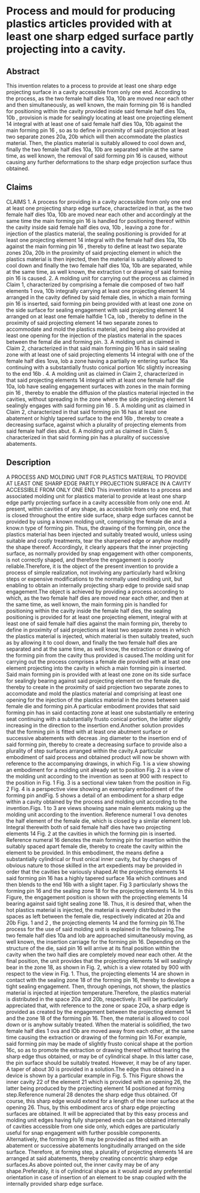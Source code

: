 # Process and mould for producing plastics articles provided with at least one sharp edged surface partly projecting into a cavity.

## Abstract
This invention relates to a process to provide at least one sharp edge projecting surface in a cavity accessible from only one end. According to the process, as the two female half dies 10a, 10b are moved near each other and then simultaneously, as well known, the main forming pin 16 is handled for positioning within the cavity provided inside said female half dies 10a, 10b , provision is made for sealingly locating at least one projecting element 14 integral with at least one of said female half dies 10a, 10b against the main forming pin 16 , so as to define in proximity of said projection at least two separate zones 20a, 20b which will then accommodate the plastics material. Then, the plastics material is suitably allowed to cool down and, finally the two female half dies 10a, 10b are separated while at the same time, as well known, the removal of said forming pin 16 is caused, without causing any further deformations to the sharp edge projection surface thus obtained.

## Claims
CLAIMS 1. A process for providing in a cavity accessible from only one end at least one projecting sharp edge surface, characterized in that, as the two female half dies 10a, 10b are moved near each other and accordingly at the same time the main forming pin 16 is handled for positioning thereof within the cavity inside said female half dies ova, 10b , leaving a zone for . injection of the plastics material, the sealing positioning is provided for at least one projecting element 14 integral with the female half dies 10a, 10b against the main forming pin 16 , thereby to define at least two separate zones 20a, 20b in the proximity of said projecting element in which the plastics material is then injected, then the material is suitably allowed to cool down and finally the two female half dies 10a, 10b are separated, while at the same time, as well known, the extraction t or drawing of said forming pin 16 is caused. 2. A molding unit for carrying out the process as claimed in Claim 1, characterized by comprising a female die composed of two half elements 1 ova, 10b integrally carrying at least one projecting element 14 arranged in the cavity defined by said female dies, in which a main forming pin 16 is inserted, said forming pin being provided with at least one zone on the side surface for sealing engagement with said projecting element 14 arranged on at least one female halfdie 1 Ca, lob , thereby to define in the proximity of said projecting element 14 two separate zones to accommodate and mold the plastics material, and being also provided at least one opening for the injection of the plastics material in the spaces between the femal die and forming pin. 3. A molding unit as claimed in Claim 2, characterized in that said main forming pin 16 has in said sealing zone with at least one of said projecting elements 14 integral with one of the female half dies 1ova, lob a zone having a partially re entering surface 16a continuing with a substantially frusto conical portion 16c slightly increasing to the end 16b . 4. A molding unit as claimed in Claim 2, characterized in that said projecting elements 14 integral with at least one female half die 10a, lob have sealing engagement surfaces with zones in the main forming pin 16 , thereby to enable the diffusion of the plastics material injected in the cavities, without spreading in the zone where the side projecting element 14 sealingly engages with said forming pin 16 . 5. A molding unit as claimed in Claim 2, characterized in that said forming pin 16 has at least one abatement or highly tapered surface to the end 16b , thereby to create a decreasing surface, against which a plurality of projecting elements from said female half dies abut. 6. A molding unit as claimed in Claim 5, characterized in that said forming pin has a plurality of successive abatements.

## Description
A PROCESS AND MOLDING UNIT FOR PLASTICS MATERIAL TO PROVIDE AT LEAST ONE SHARP EDGE PARTLY PROJECTION SURFACE IN A CAVITY ACCESSIBLE FROM ONLY ONE END This invention relates to a process and associated molding unit for plastics material to provide at least one sharp edge partly projecting surface in a cavity accessible from only one end. At present, within cavities of any shape, as accessible from only one end, that is closed throughout the entire side surface, sharp edge surfaces cannot be provided by using a known molding unit, comprising the female die and a know.n type of forming pin. Thus, the drawing of the forming pin, once the plastics material has been injected and suitably treated would, unless using suitable and costly treatments, tear the sharpened edge or anyhow modify the shape thereof. Accordingly, it clearly appears that the inner projecting surface, as normally provided by snap engagement with other components, is not correctly shaped, and therefore the engagement is poorly reliable.Therefore, it is the object of the present invention to provide a process of simple realization, not involving any particularly hard w3rking steps or expensive modifications to the normally used molding unit, but enabling to obtain an internally projecting sharp edge to provide said snap engagement.The object is achieved by providing a process according to which, as the two female half dies are moved near each other, and then at the same time, as well known, the main forming pin is handled for positioning within the cavity inside the female half dies, the sealing positioning is provided for at least one projecting element, integral with at least one of said female half dies against the main forming pin, thereby to define in proximity of said projections at least two separate zones in which the plastics material is injected, which material is then suitably treated, such as by allowing it to cool down, and finally the two female half dies are separated and at the same time, as well know, the extraction or drawing of the forming pin from the cavity thus provided is caused.The molding unit for carrying out the process comprises a female die provided with at least one element projecting into the cavity in which a main forming pin is inserted. Said main forming pin is provided with at least one zone on its side surface for sealingly bearing against said projecting element on the female die, thereby to create in the proximity of said projection two separate zones to accomodate and mold the plastics material and comprising at least one opening for the injection of the plastics material in the zones between said female die and forming pin.A particular embodiment provides that said forming pin has in said contacting zone at least one substantially re entering seat continuing with a substantially frusto conical portion, the latter slightly increasing in the direction to the insertion end.Another solution provides that the forming pin is fitted with at least one abutment surface or successive abatements with decreas .ing diameter to the insertion end of said forming pin, thereby to create a decreasing surface to provide also a plurality of step surfaces arranged within the cavity.A particular embodiment of said process and obtained product will now be shown with reference to the accompanying drawings, in which Fig. 1 is a view showing an embodiment for a molding unit already set to position Fig. 2 is a view of the molding unit according to the invention as seen at 900 with respect to the position in Fig. 1 Fig. 3 is a sectional view taken from the position in Fig. 2 Fig. 4 is a perspective view showing an exemplary embodiment of the forming pin andFig. 5 shows a detail of an embodiment for a sharp edge within a cavity obtained by the process and molding unit according to the invention.Figs. 1 to 3 are views showing sane main elements making up the molding unit according to the invention. Reference numeral 1 ova denotes the half element of the female die, which is closed by a similar element lob. Integral therewith both of said female half dies have two projecting elements 14 Fig. 2 at the cavities in which the forming pin is inserted. Reference numeral 16 denotes the main forming pin for insertion within the suitably spaced apart female die, thereby to create the cavity within the element to be provided. In this embodiment, the means define a substantially cylindrical or frust onical inner cavity, but by changes of obvious nature to those skilled in the art expedients may be provided in order that the cavities be variously shaped.At the projecting elements 14 said forming pin 16 has a highly tapered surface 16a which continues and then blends to the end 16b with a slight taper. Fig 3 particularly shows the forming pin 16 and the sealing zone 18 for the projecting elements 14. In this Figure, the engagement position is shown with the projecting elements 14 bearing against said tight sealing zone 18. Thus, it is desired that, when the hot plastics material is injected, the material is evenly distributed in the spaces as left between the female die, respectively indicated at 20a and 20b Figs. 1 and 2 , the projecting elements 14 and the forming pin 16.The process for the use of said molding unit is explained in the following.The two female half dies 10a and lob are approached simultaneously moving, as well known, the insertion carriage for the forming pin 16. Depending on the structure of the die, said pin 16 will arrive at its final position within the cavity when the two half dies are completely moved near each other. At the final position, the unit provides that the projecting elements 14 will sealingly bear in the zone 18, as shown in Fig. 2, which is a view rotated by 900 with respect to the view in Fig. 1. Thus, the projecting elements 14 are shown in contact with the sealing zone 18 of the forming pin 16, thereby to develope a tight sealing engagement. Then, through openings, not shown, the plastics material is injected at injection temperature.Therefore, the plastics material is distributed in the space 20a and 20b, respectively. It will be particularly appreciated that, with reference to the zone or space 2Oa, a sharp edge is provided as created by the engagement between the projecting element 14 and the zone 18 of the forming pin 16. Then, the material is allowed to cool down or is anyhow suitably treated. When the material is solidified, the two female half dies 1 ova and lOb are moved away from each other, at the same time causing the extraction or drawing of the forming pin 16.For example, said forming pin may be made of slightly frusto conical shape at the portion 16c, so as to promote the extraction or drawing thereof without tearing the sharp edge thus obtained, or may be of cylindrical shape. In this latter case, the pin surface should be suitably treated. However, it may be of any taper. A taper of about 30 is provided in a solution.The edge thus obtained in a device is shown by a particular example in Fig. 5. This Figure shows the inner cavity 22 of the element 21 which is provided with an opening 26, the latter being produced by the projecting element 14 positioned at forming step.Reference numeral 28 denotes the sharp edge thus obtained. Of course, this sharp edge would extend for a length of the inner surface at the opening 26. Thus, by this embodiment arcs of sharp edge projecting surfaces are obtained. It will be appreciated that by this easy process and molding unit edges having fully sharpened ends can be obtained internally of cavities accessible from one side only, which edges are particularly useful for snap engagement with further possible components. Alternatively, the forming pin 16 may be provided as fitted with an abatement or successive abatements longitudinally arranged on the side surface. Therefore, at forming step, a plurality of projecting elements 14 are arranged at said abatements, thereby creating concentric sharp edge surfaces.As above pointed out, the inner cavity may be of any shape.Preferably, it is of cylindrical shape as it would avoid any preferential orientation in case of insertion of an element to be snap coupled with the internally provided sharp edge surface.